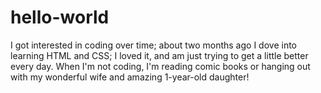 # hello-world

I got interested in coding over time; about two months ago I dove into learning HTML and CSS; I loved it, and am just trying to get a little better every day. When I'm not coding, I'm reading comic books or hanging out with my wonderful wife and amazing 1-year-old daughter!
